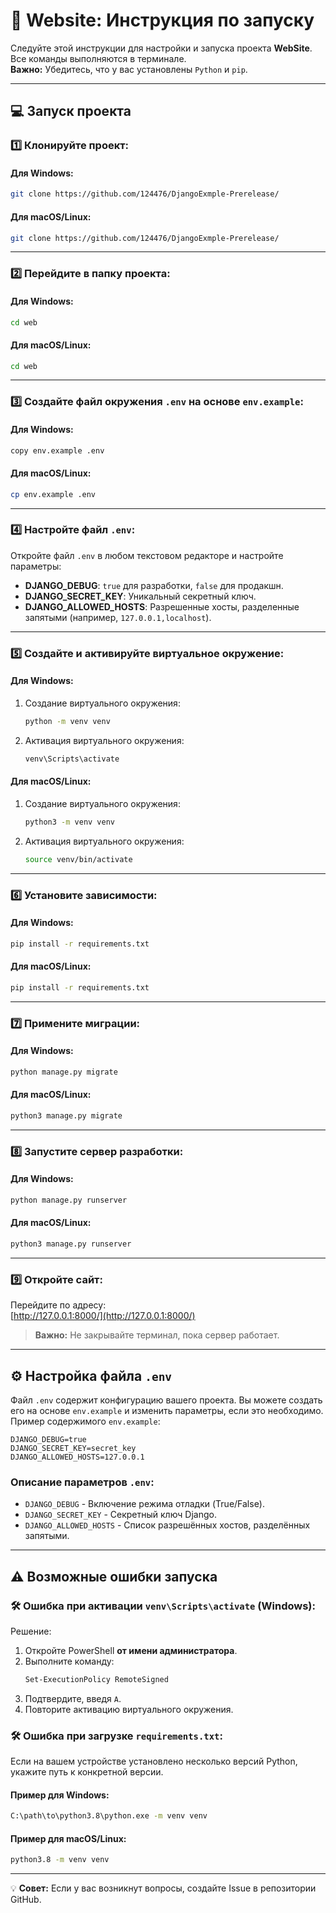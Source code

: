 # 🔧 Website: Инструкция по запуску

Следуйте этой инструкции для настройки и запуска проекта **WebSite**. Все команды выполняются в терминале.  
**Важно:** Убедитесь, что у вас установлены `Python` и `pip`.

---

## 💻 Запуск проекта


### 1️⃣ Клонируйте проект:

#### Для Windows:
```bash
git clone https://github.com/124476/DjangoExmple-Prerelease/
```

#### Для macOS/Linux:
```bash
git clone https://github.com/124476/DjangoExmple-Prerelease/
```

---

### 2️⃣ Перейдите в папку проекта:

#### Для Windows:
```bash
cd web
```

#### Для macOS/Linux:
```bash
cd web
```

---

### 3️⃣ Создайте файл окружения `.env` на основе `env.example`:

#### Для Windows:
```bash
copy env.example .env
```

#### Для macOS/Linux:
```bash
cp env.example .env
```

---

### 4️⃣ Настройте файл `.env`:

Откройте файл `.env` в любом текстовом редакторе и настройте параметры:  

- **DJANGO_DEBUG**: `true` для разработки, `false` для продакшн.
- **DJANGO_SECRET_KEY**: Уникальный секретный ключ.
- **DJANGO_ALLOWED_HOSTS**: Разрешенные хосты, разделенные запятыми (например, `127.0.0.1,localhost`).

---

### 5️⃣ Создайте и активируйте виртуальное окружение:

#### Для Windows:
1. Создание виртуального окружения:
   ```bash
   python -m venv venv
   ```
2. Активация виртуального окружения:
   ```bash
   venv\Scripts\activate
   ```

#### Для macOS/Linux:
1. Создание виртуального окружения:
   ```bash
   python3 -m venv venv
   ```
2. Активация виртуального окружения:
   ```bash
   source venv/bin/activate
   ```

---

### 6️⃣ Установите зависимости:

#### Для Windows:
```bash
pip install -r requirements.txt
```

#### Для macOS/Linux:
```bash
pip install -r requirements.txt
```

---

### 7️⃣ Примените миграции:

#### Для Windows:
```bash
python manage.py migrate
```

#### Для macOS/Linux:
```bash
python3 manage.py migrate
```

---

### 8️⃣ Запустите сервер разработки:

#### Для Windows:
```bash
python manage.py runserver
```

#### Для macOS/Linux:
```bash
python3 manage.py runserver
```

---

### 9️⃣ Откройте сайт:
Перейдите по адресу:  
[http://127.0.0.1:8000/](http://127.0.0.1:8000/)

> **Важно:** Не закрывайте терминал, пока сервер работает.

---

## ⚙ Настройка файла `.env`

Файл `.env` содержит конфигурацию вашего проекта. Вы можете создать его на основе `env.example` и изменить параметры, если это необходимо.  
Пример содержимого `env.example`:

```env
DJANGO_DEBUG=true
DJANGO_SECRET_KEY=secret_key
DJANGO_ALLOWED_HOSTS=127.0.0.1
```

### Описание параметров `.env`:

- `DJANGO_DEBUG` - Включение режима отладки (True/False).
- `DJANGO_SECRET_KEY` - Секретный ключ Django.
- `DJANGO_ALLOWED_HOSTS` - Список разрешённых хостов, разделённых запятыми.

---

## ⚠ Возможные ошибки запуска

### 🛠 Ошибка при активации `venv\Scripts\activate` (Windows):
Решение:
1. Откройте PowerShell **от имени администратора**.
2. Выполните команду:
   ```bash
   Set-ExecutionPolicy RemoteSigned
   ```
3. Подтвердите, введя `A`.
4. Повторите активацию виртуального окружения.

### 🛠 Ошибка при загрузке `requirements.txt`:
Если на вашем устройстве установлено несколько версий Python, укажите путь к конкретной версии.  

#### Пример для Windows:
```bash
C:\path\to\python3.8\python.exe -m venv venv
```

#### Пример для macOS/Linux:
```bash
python3.8 -m venv venv
```

---

💡 **Совет:** Если у вас возникнут вопросы, создайте Issue в репозитории GitHub.
